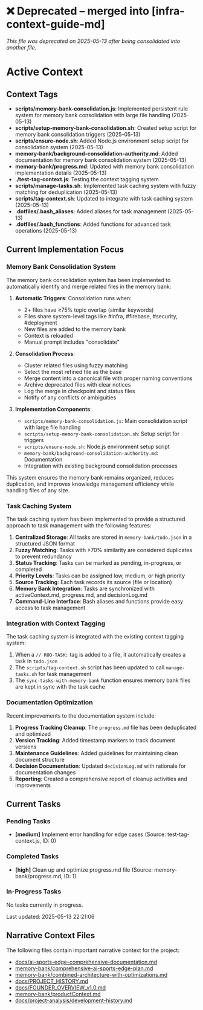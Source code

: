 # ❌ Deprecated – merged into [infra-context-guide-md]

_This file was deprecated on 2025-05-13 after being consolidated into another file._

# Active Context

## Context Tags

- **scripts/memory-bank-consolidation.js**: Implemented persistent rule system for memory bank consolidation with large file handling (2025-05-13)
- **scripts/setup-memory-bank-consolidation.sh**: Created setup script for memory bank consolidation triggers (2025-05-13)
- **scripts/ensure-node.sh**: Added Node.js environment setup script for consolidation system (2025-05-13)
- **memory-bank/background-consolidation-authority.md**: Added documentation for memory bank consolidation system (2025-05-13)
- **memory-bank/progress.md**: Updated with memory bank consolidation implementation details (2025-05-13)
- **./test-tag-context.js**: Testing the context tagging system
- **scripts/manage-tasks.sh**: Implemented task caching system with fuzzy matching for deduplication (2025-05-13)
- **scripts/tag-context.sh**: Updated to integrate with task caching system (2025-05-13)
- **.dotfiles/.bash_aliases**: Added aliases for task management (2025-05-13)
- **.dotfiles/.bash_functions**: Added functions for advanced task operations (2025-05-13)

## Current Implementation Focus

### Memory Bank Consolidation System

The memory bank consolidation system has been implemented to automatically identify and merge related files in the memory bank:

1. **Automatic Triggers**: Consolidation runs when:
   - 2+ files have ≥75% topic overlap (similar keywords)
   - Files share system-level tags like #infra, #firebase, #security, #deployment
   - New files are added to the memory bank
   - Context is reloaded
   - Manual prompt includes "consolidate"

2. **Consolidation Process**:
   - Cluster related files using fuzzy matching
   - Select the most refined file as the base
   - Merge content into a canonical file with proper naming conventions
   - Archive deprecated files with clear notices
   - Log the merge in checkpoint and status files
   - Notify of any conflicts or ambiguities

3. **Implementation Components**:
   - `scripts/memory-bank-consolidation.js`: Main consolidation script with large file handling
   - `scripts/setup-memory-bank-consolidation.sh`: Setup script for triggers
   - `scripts/ensure-node.sh`: Node.js environment setup script
   - `memory-bank/background-consolidation-authority.md`: Documentation
   - Integration with existing background consolidation processes

This system ensures the memory bank remains organized, reduces duplication, and improves knowledge management efficiency while handling files of any size.

### Task Caching System

The task caching system has been implemented to provide a structured approach to task management with the following features:

1. **Centralized Storage**: All tasks are stored in `memory-bank/todo.json` in a structured JSON format
2. **Fuzzy Matching**: Tasks with >70% similarity are considered duplicates to prevent redundancy
3. **Status Tracking**: Tasks can be marked as pending, in-progress, or completed
4. **Priority Levels**: Tasks can be assigned low, medium, or high priority
5. **Source Tracking**: Each task records its source (file or location)
6. **Memory Bank Integration**: Tasks are synchronized with activeContext.md, progress.md, and decisionLog.md
7. **Command-Line Interface**: Bash aliases and functions provide easy access to task management

### Integration with Context Tagging

The task caching system is integrated with the existing context tagging system:

1. When a `// ROO-TASK:` tag is added to a file, it automatically creates a task in `todo.json`
2. The `scripts/tag-context.sh` script has been updated to call `manage-tasks.sh` for task management
3. The `sync-tasks-with-memory-bank` function ensures memory bank files are kept in sync with the task cache

### Documentation Optimization

Recent improvements to the documentation system include:

1. **Progress Tracking Cleanup**: The `progress.md` file has been deduplicated and optimized
2. **Version Tracking**: Added timestamp markers to track document versions
3. **Maintenance Guidelines**: Added guidelines for maintaining clean document structure
4. **Decision Documentation**: Updated `decisionLog.md` with rationale for documentation changes
5. **Reporting**: Created a comprehensive report of cleanup activities and improvements

## Current Tasks

### Pending Tasks
- **[medium]** Implement error handling for edge cases (Source: test-tag-context.js, ID: 0)

### Completed Tasks
- **[high]** Clean up and optimize progress.md file (Source: memory-bank/progress.md, ID: 1)

### In-Progress Tasks
No tasks currently in progress.

Last updated: 2025-05-13 22:21:06

## Narrative Context Files

The following files contain important narrative context for the project:

- [docs/ai-sports-edge-comprehensive-documentation.md](docs/ai-sports-edge-comprehensive-documentation.md)
- [memory-bank/comprehensive-ai-sports-edge-plan.md](memory-bank/comprehensive-ai-sports-edge-plan.md)
- [memory-bank/combined-architecture-with-optimizations.md](memory-bank/combined-architecture-with-optimizations.md)
- [docs/PROJECT_HISTORY.md](docs/PROJECT_HISTORY.md)
- [docs/FOUNDER_OVERVIEW_v1.0.md](docs/FOUNDER_OVERVIEW_v1.0.md)
- [memory-bank/productContext.md](memory-bank/productContext.md)
- [docs/project-analysis/development-history.md](docs/project-analysis/development-history.md)
